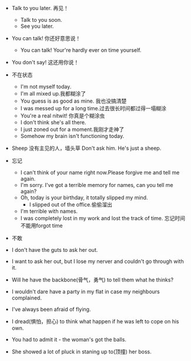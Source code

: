 - Talk to you later.  再见！
  - Talk to you soon.
  - See you later.
  
- You can talk! 你还好意思说！
  - You can talk! Your're hardly ever on time yourself.

- You don't say! 这还用你说！

- 不在状态
  - I'm not myself today.
  - I'm all mixed up.我都糊涂了
  - You guess is as good as mine. 我也没搞清楚
  - I was messed up for a long time.过去很长时间都过得一塌糊涂
  - You're a real nitwit! 你真是个糊涂虫
  - I don't think she's all there.
  - I just zoned out for a moment.我刚才走神了
  - Somehow my brain isn't functioning today.
  
- Sheep 没有主见的人，墙头草
   Don't ask him. He's just a sheep.
   
- 忘记
  - I can't think of your name right now.Please forgive me and tell me again.
  - I'm sorry. I've got a terrible memory for names, can you tell me again?
  - Oh, today is your birthday, it totally slipped my mind.
    - I slipped out of the office.偷偷溜出
  - I'm terrible with names.
  - I was completely lost in my work and lost the track of time. 忘记时间不能用forgot time

-  不敢
  - I don't have the guts to ask her out.
  - I want to ask her out, but I lose my nerver and couldn't go through with it.
  - Will he have the backbone(骨气，勇气) to tell them what he thinks?
  - I wouldn't dare have a party in my flat in case my neighbours complained.
  - I've always been afraid of flying.
  - I dread(惧怕，担心) to think what happen if he was left to cope on his own.
  - You had to admit it - the woman's got the balls.
  - She showed a lot of pluck in staning up to(顶撞) her boss. 
